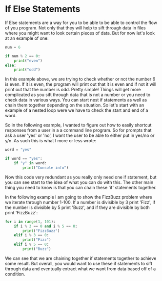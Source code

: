 # If Else Statements

If Else statements are a way for you to be able to be able to control the flow of you program. Not only that they will help to sift through data in files where you might want to look certain pieces of data. But for now let's look at an example of one:

```python
num = 6

if num % 2 == 0:
    print("even")
else:
    print("odd")

```

In this example above, we are trying to check whether or not the number 6 is even. If it is even, the program will print out that it is even and if not it will print out that the number is odd. Pretty simple! Things will get more complicated as you sift through data that is not a number or you need to check data in various ways. You can start nest if statements as well as chain them together depending on the situation. So let's start with an example of a nested loop were we have to check the start and end of a word.

So in the following example, I wanted to figure out how to easily shortcut responses from a user in a a command line program. So for prompts that ask a user 'yes' or 'no', I want the user to be able to either put in yes/no or y/n. As such this is what I more or less wrote:

```python
word = "yes"

if word == "yes":
    if "y" in word:
        print("Console info")

```

Now this code very redundant as you really only need one if statement, but you can see start to the idea of what you can do with this. The other main thing you need to know is that you can chain these 'if' statements together. 

In the following example I am going to show the FizzBuzz problem where we iterate through number 1-100. If a number is divisible by 3 print 'Fizz', if the number is divisible by 5 print 'Buzz', and if they are divisible by both print 'FizzBuzz':

```python
for i in range(1, 101):
    if i % 3 == 0 and i % 5 == 0:
        print("FizzBuzz")
    elif i % 3 == 0:
        print("Fizz")
    elif i % 5 == 0:
        print("Buzz")
```

We can see that we are chaining together if statements together to achieve some result. But overall, you would want to use these if statements to sift through data and eventually extract what we want from data based off of a condition. 